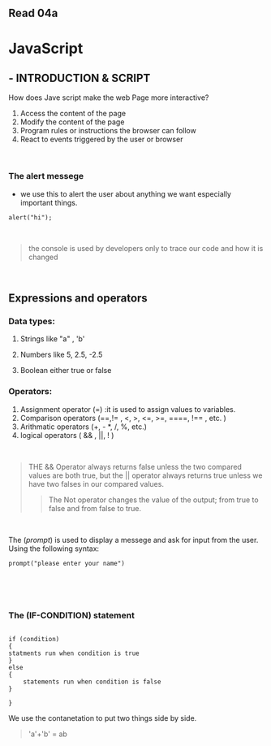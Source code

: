 ## Read 04a

# JavaScript 
## - INTRODUCTION & SCRIPT

 How does Jave script make the web Page more interactive?
 1. Access the content of the page
2. Modify the content of the page
3. Program rules or instructions the browser can follow
4. React to events triggered by the user or browser

<p>&nbsp;</p>

### The alert messege 
- we use this to alert the user about anything we want especially important things.

`alert("hi");`

<p>&nbsp;</p>

> the console is used by developers only to trace our code and how it is changed

<p>&nbsp;</p> 

## Expressions and operators

### Data types:

1. Strings like "a" , 'b'

2.  Numbers like 5, 2.5, -2.5

3. Boolean either true or false


### Operators:
1. Assignment operator (=) :it is used to assign values to variables.
2. Comparison operators (==,!= , <, >, <=, >=, ====, !== , etc. )
 3. Arithmatic operators (+, - *, /, %, etc.)
4. logical operators ( && , ||, ! )
 <p>&nbsp;</p>

 >THE && Operator always returns false unless the two compared values are both true, but the || operator always returns true unless we have two falses in our compared values.
 >> The Not operator changes the value of the output; from true to false and from false to true.

<p>&nbsp;</p>

 The (*prompt*) is used to display a messege and ask for input from the user. Using the following syntax:

 `prompt("please enter your name")`

<p>&nbsp;</p>
<p>&nbsp;</p>

 ### The (IF-CONDITION) statement

```{

if (condition)
{
statments run when condition is true
}
else
{
    statements run when condition is false
}

}
```

We use the contanetation to put two things side by side.
> 'a'+'b' = ab

<p>&nbsp;</p>
